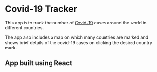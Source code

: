 # Covid-19 Tracker

This app is to track the number of [Covid-19](https://www.who.int/health-topics/coronavirus#tab=tab_1) cases around the world in different countries.

The app also includes a map on which many countries are marked and shows brief details of the covid-19 cases on clicking the desired country mark.

## App built using React

